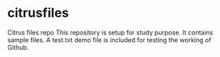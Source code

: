 # citrusfiles
Citrus files repo
This repository is setup for study purpose. It contains sample files. A test.txt demo file is included for testing the working of Github.
